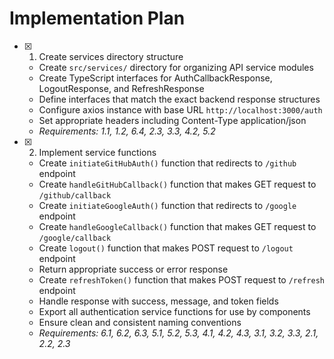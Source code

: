 # Implementation Plan

- [x] 1. Create services directory structure
  - Create `src/services/` directory for organizing API service modules
  - Create TypeScript interfaces for AuthCallbackResponse, LogoutResponse, and RefreshResponse
  - Define interfaces that match the exact backend response structures
  - Configure axios instance with base URL `http://localhost:3000/auth`
  - Set appropriate headers including Content-Type application/json
  - _Requirements: 1.1, 1.2, 6.4, 2.3, 3.3, 4.2, 5.2_

- [x] 2. Implement service functions
  - Create `initiateGitHubAuth()` function that redirects to `/github` endpoint
  - Create `handleGitHubCallback()` function that makes GET request to `/github/callback`
  - Create `initiateGoogleAuth()` function that redirects to `/google` endpoint
  - Create `handleGoogleCallback()` function that makes GET request to `/google/callback`
  - Create `logout()` function that makes POST request to `/logout` endpoint
  - Return appropriate success or error response
  - Create `refreshToken()` function that makes POST request to `/refresh` endpoint
  - Handle response with success, message, and token fields
  - Export all authentication service functions for use by components
  - Ensure clean and consistent naming conventions
  - _Requirements: 6.1, 6.2, 6.3, 5.1, 5.2, 5.3, 4.1, 4.2, 4.3, 3.1, 3.2, 3.3, 2.1, 2.2, 2.3_